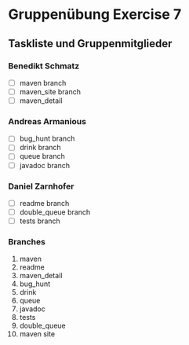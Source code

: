 # Gruppenübung Exercise 7

## Taskliste und Gruppenmitglieder
### Benedikt Schmatz
- [ ] maven branch
- [ ] maven_site branch
- [ ] maven_detail
### Andreas Armanious
- [ ] bug_hunt branch
- [ ] drink branch
- [ ] queue branch
- [ ] javadoc branch
### Daniel Zarnhofer
- [ ] readme branch
- [ ] double_queue branch
- [ ] tests branch

### Branches
1) maven 
2) readme 
3) maven_detail 
4) bug_hunt 
5) drink 
6) queue 
7) javadoc 
8) tests 
9) double_queue 
10) maven site

